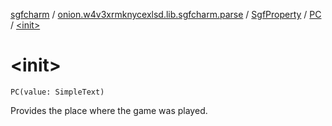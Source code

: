 [sgfcharm](../../../index.md) / [onion.w4v3xrmknycexlsd.lib.sgfcharm.parse](../../index.md) / [SgfProperty](../index.md) / [PC](index.md) / [&lt;init&gt;](./-init-.md)

# &lt;init&gt;

`PC(value: SimpleText)`

Provides the place where the game was played.

